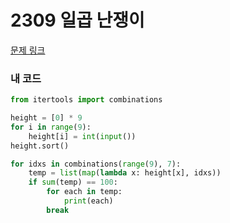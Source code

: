 # 2309 일곱 난쟁이

[문제 링크](https://www.acmicpc.net/problem/2309)

### 내 코드

```python
from itertools import combinations

height = [0] * 9
for i in range(9):
    height[i] = int(input())
height.sort()

for idxs in combinations(range(9), 7):
    temp = list(map(lambda x: height[x], idxs))
    if sum(temp) == 100:
        for each in temp:
            print(each)
        break
```



